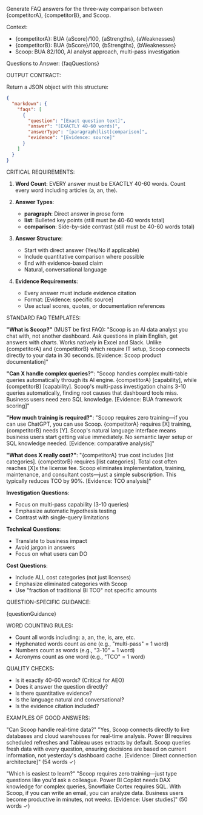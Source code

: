 Generate FAQ answers for the three-way comparison between {competitorA}, {competitorB}, and Scoop.

Context:
- {competitorA}: BUA {aScore}/100, {aStrengths}, {aWeaknesses}
- {competitorB}: BUA {bScore}/100, {bStrengths}, {bWeaknesses}
- Scoop: BUA 82/100, AI analyst approach, multi-pass investigation

Questions to Answer:
{faqQuestions}

OUTPUT CONTRACT:

Return a JSON object with this structure:
```json
{
  "markdown": {
    "faqs": [
      {
        "question": "[Exact question text]",
        "answer": "[EXACTLY 40-60 words]",
        "answerType": "[paragraph|list|comparison]",
        "evidence": "[Evidence: source]"
      }
    ]
  }
}
```

CRITICAL REQUIREMENTS:

1. **Word Count**: EVERY answer must be EXACTLY 40-60 words. Count every word including articles (a, an, the).

2. **Answer Types**:
   - **paragraph**: Direct answer in prose form
   - **list**: Bulleted key points (still must be 40-60 words total)
   - **comparison**: Side-by-side contrast (still must be 40-60 words total)

3. **Answer Structure**:
   - Start with direct answer (Yes/No if applicable)
   - Include quantitative comparison where possible
   - End with evidence-based claim
   - Natural, conversational language

4. **Evidence Requirements**:
   - Every answer must include evidence citation
   - Format: [Evidence: specific source]
   - Use actual scores, quotes, or documentation references

STANDARD FAQ TEMPLATES:

**"What is Scoop?"** (MUST be first FAQ):
"Scoop is an AI data analyst you chat with, not another dashboard. Ask questions in plain English, get answers with charts. Works natively in Excel and Slack. Unlike {competitorA} and {competitorB} which require IT setup, Scoop connects directly to your data in 30 seconds. [Evidence: Scoop product documentation]"

**"Can X handle complex queries?"**:
"Scoop handles complex multi-table queries automatically through its AI engine. {competitorA} [capability], while {competitorB} [capability]. Scoop's multi-pass investigation chains 3-10 queries automatically, finding root causes that dashboard tools miss. Business users need zero SQL knowledge. [Evidence: BUA framework scoring]"

**"How much training is required?"**:
"Scoop requires zero training—if you can use ChatGPT, you can use Scoop. {competitorA} requires [X] training, {competitorB} needs [Y]. Scoop's natural language interface means business users start getting value immediately. No semantic layer setup or SQL knowledge needed. [Evidence: comparative analysis]"

**"What does X really cost?"**:
"{competitorA} true cost includes [list categories]. {competitorB} requires [list categories]. Total cost often reaches [X]x the license fee. Scoop eliminates implementation, training, maintenance, and consultant costs—just a simple subscription. This typically reduces TCO by 90%. [Evidence: TCO analysis]"

**Investigation Questions**:
- Focus on multi-pass capability (3-10 queries)
- Emphasize automatic hypothesis testing
- Contrast with single-query limitations

**Technical Questions**:
- Translate to business impact
- Avoid jargon in answers
- Focus on what users can DO

**Cost Questions**:
- Include ALL cost categories (not just licenses)
- Emphasize eliminated categories with Scoop
- Use "fraction of traditional BI TCO" not specific amounts

QUESTION-SPECIFIC GUIDANCE:

{questionGuidance}

WORD COUNTING RULES:
- Count all words including: a, an, the, is, are, etc.
- Hyphenated words count as one (e.g., "multi-pass" = 1 word)
- Numbers count as words (e.g., "3-10" = 1 word)
- Acronyms count as one word (e.g., "TCO" = 1 word)

QUALITY CHECKS:
- Is it exactly 40-60 words? (Critical for AEO)
- Does it answer the question directly?
- Is there quantitative evidence?
- Is the language natural and conversational?
- Is the evidence citation included?

EXAMPLES OF GOOD ANSWERS:

"Can Scoop handle real-time data?"
"Yes, Scoop connects directly to live databases and cloud warehouses for real-time analysis. Power BI requires scheduled refreshes and Tableau uses extracts by default. Scoop queries fresh data with every question, ensuring decisions are based on current information, not yesterday's dashboard cache. [Evidence: Direct connection architecture]" (54 words ✓)

"Which is easiest to learn?"
"Scoop requires zero training—just type questions like you'd ask a colleague. Power BI Copilot needs DAX knowledge for complex queries, Snowflake Cortex requires SQL. With Scoop, if you can write an email, you can analyze data. Business users become productive in minutes, not weeks. [Evidence: User studies]" (50 words ✓)